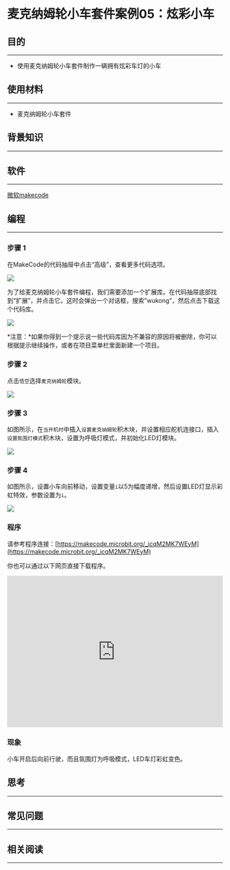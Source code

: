# 麦克纳姆轮小车套件案例05：炫彩小车

## 目的
---

- 使用麦克纳姆轮小车套件制作一辆拥有炫彩车灯的小车

## 使用材料
---

- 麦克纳姆轮小车套件

## 背景知识
---

## 软件
---

[微软makecode](https://makecode.microbit.org/#)

## 编程
---

### 步骤 1
 在MakeCode的代码抽屉中点击“高级”，查看更多代码选项。

![](https://raw.githubusercontent.com/elecfreaks/learn-cn/master/microbitKit/Mecanum_wheel_car_kit/images/Mecanum%20wheel%20car%20kit_case_01_01.png)

为了给麦克纳姆轮小车套件编程，我们需要添加一个扩展库。在代码抽屉底部找到“扩展”，并点击它。这时会弹出一个对话框，搜索”wukong”，然后点击下载这个代码库。

![](https://raw.githubusercontent.com/elecfreaks/learn-cn/master/microbitKit/Mecanum_wheel_car_kit/images/Mecanum%20wheel%20car%20kit_case_01_02.png)

*注意：*如果你得到一个提示说一些代码库因为不兼容的原因将被删除，你可以根据提示继续操作，或者在项目菜单栏里面新建一个项目。

### 步骤 2

点击`悟空`选择`麦克纳姆轮`模块。



![](https://raw.githubusercontent.com/elecfreaks/learn-cn/master/microbitKit/Mecanum_wheel_car_kit/images/Mecanum%20wheel%20car%20kit_case_01_03.png)


### 步骤 3

如图所示，在`当开机时`中插入`设置麦克纳姆轮`积木块，并设置相应舵机连接口，插入`设置氛围灯模式`积木块，设置为呼吸灯模式，并初始化LED灯模块。



![](https://raw.githubusercontent.com/elecfreaks/learn-cn/master/microbitKit/Mecanum_wheel_car_kit/images/Mecanum%20wheel%20car%20kit_case_05_05.png)


### 步骤 4

如图所示，设置小车向前移动，设置变量`i`以5为幅度递增，然后设置LED灯显示彩虹特效，参数设置为`i`。



![](https://raw.githubusercontent.com/elecfreaks/learn-cn/master/microbitKit/Mecanum_wheel_car_kit/images/Mecanum%20wheel%20car%20kit_case_05_06.png)


### 程序

请参考程序连接：[https://makecode.microbit.org/_icqM2MK7WEyM](https://makecode.microbit.org/_icqM2MK7WEyM)

你也可以通过以下网页直接下载程序。

<div style="position:relative;height:0;padding-bottom:70%;overflow:hidden;"><iframe style="position:absolute;top:0;left:0;width:100%;height:100%;" src="https://makecode.microbit.org/#pub:_icqM2MK7WEyM]" frameborder="0" sandbox="allow-popups allow-forms allow-scripts allow-same-origin"></iframe></div>  

### 现象

小车开启后向前行驶，而且氛围灯为呼吸模式，LED车灯彩虹变色。

## 思考
---

## 常见问题
---
## 相关阅读  
---
